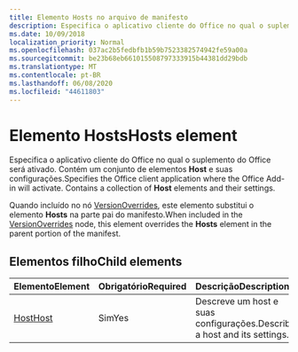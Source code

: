 ```yaml
---
title: Elemento Hosts no arquivo de manifesto
description: Especifica o aplicativo cliente do Office no qual o suplemento do Office será ativado.
ms.date: 10/09/2018
localization_priority: Normal
ms.openlocfilehash: 037ac2b5fedbfb1b59b7523382574942fe59a00a
ms.sourcegitcommit: be23b68eb661015508797333915b44381dd29bdb
ms.translationtype: MT
ms.contentlocale: pt-BR
ms.lasthandoff: 06/08/2020
ms.locfileid: "44611803"
---
```

# <a name="hosts-element"></a><span data-ttu-id="be5ca-103">Elemento Hosts</span><span class="sxs-lookup"><span data-stu-id="be5ca-103">Hosts element</span></span>

<span data-ttu-id="be5ca-p101">Especifica o aplicativo cliente do Office no qual o suplemento do Office será ativado. Contém um conjunto de elementos **Host** e suas configurações.</span><span class="sxs-lookup"><span data-stu-id="be5ca-p101">Specifies the Office client application where the Office Add-in will activate. Contains a collection of **Host** elements and their settings.</span></span> 

<span data-ttu-id="be5ca-106">Quando incluído no nó [VersionOverrides](versionoverrides.md), este elemento substitui o elemento **Hosts** na parte pai do manifesto.</span><span class="sxs-lookup"><span data-stu-id="be5ca-106">When included in the [VersionOverrides](versionoverrides.md) node, this element overrides the **Hosts** element in the parent portion of the manifest.</span></span> 

## <a name="child-elements"></a><span data-ttu-id="be5ca-107">Elementos filho</span><span class="sxs-lookup"><span data-stu-id="be5ca-107">Child elements</span></span>

|  <span data-ttu-id="be5ca-108">Elemento</span><span class="sxs-lookup"><span data-stu-id="be5ca-108">Element</span></span> |  <span data-ttu-id="be5ca-109">Obrigatório</span><span class="sxs-lookup"><span data-stu-id="be5ca-109">Required</span></span>  |  <span data-ttu-id="be5ca-110">Descrição</span><span class="sxs-lookup"><span data-stu-id="be5ca-110">Description</span></span>  |
|:-----|:-----|:-----|
|  [<span data-ttu-id="be5ca-111">Host</span><span class="sxs-lookup"><span data-stu-id="be5ca-111">Host</span></span>](host.md)    |  <span data-ttu-id="be5ca-112">Sim</span><span class="sxs-lookup"><span data-stu-id="be5ca-112">Yes</span></span>   |  <span data-ttu-id="be5ca-113">Descreve um host e suas configurações.</span><span class="sxs-lookup"><span data-stu-id="be5ca-113">Describes a host and its settings.</span></span> |
